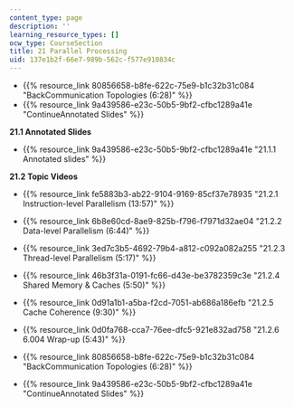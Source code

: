```yaml
---
content_type: page
description: ''
learning_resource_types: []
ocw_type: CourseSection
title: 21 Parallel Processing
uid: 137e1b2f-66e7-989b-562c-f577e910834c
---
```


*   {{% resource_link 80856658-b8fe-622c-75e9-b1c32b31c084 "BackCommunication Topologies (6:28)" %}}
*   {{% resource_link 9a439586-e23c-50b5-9bf2-cfbc1289a41e "ContinueAnnotated Slides" %}}

**21.1 Annotated Slides**

*   {{% resource_link 9a439586-e23c-50b5-9bf2-cfbc1289a41e "21.1.1 Annotated slides" %}}

**21.2 Topic Videos**

*   {{% resource_link fe5883b3-ab22-9104-9169-85cf37e78935 "21.2.1 Instruction-level Parallelism (13:57)" %}}
*   {{% resource_link 6b8e60cd-8ae9-825b-f796-f7971d32ae04 "21.2.2 Data-level Parallelism (6:44)" %}}
*   {{% resource_link 3ed7c3b5-4692-79b4-a812-c092a082a255 "21.2.3 Thread-level Parallelism (5:17)" %}}
*   {{% resource_link 46b3f31a-0191-fc66-d43e-be3782359c3e "21.2.4 Shared Memory & Caches (5:50)" %}}
*   {{% resource_link 0d91a1b1-a5ba-f2cd-7051-ab686a186efb "21.2.5 Cache Coherence (9:30)" %}}
*   {{% resource_link 0d0fa768-cca7-76ee-dfc5-921e832ad758 "21.2.6 6.004 Wrap-up (5:43)" %}}

*   {{% resource_link 80856658-b8fe-622c-75e9-b1c32b31c084 "BackCommunication Topologies (6:28)" %}}
*   {{% resource_link 9a439586-e23c-50b5-9bf2-cfbc1289a41e "ContinueAnnotated Slides" %}}